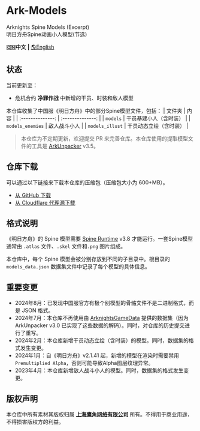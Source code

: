 Ark-Models
==========
Arknights Spine Models (Excerpt)  
明日方舟Spine动画小人模型(节选)

**🇨🇳中文** **|** [🌎English](README-eng.md)

## 状态

当前更新至：
- 危机合约 **净罪作战** 中新增的干员、时装和敌人模型

本仓库收集了中国服《明日方舟》中的部分Spine模型文件，包括：
| 文件夹           | 内 容           |
| :--------------: | :--------------: |
| `models`         | 干员基建小人（含时装） |
| `models_enemies` | 敌人战斗小人 |
| `models_illust`  | 干员动态立绘（含时装） |

> 本仓库为不定期更新，欢迎提交 PR 来完善仓库。本仓库使用的提取模型文件的工具是 [ArkUnpacker](https://github.com/isHarryh/Ark-Unpacker) v3.5。

## 仓库下载

可以通过以下链接来下载本仓库的压缩包（压缩包大小为 600+MB）。
- [从 GitHub 下载](https://github.com/isHarryh/Ark-Models/archive/refs/heads/main.zip)
- [从 Cloudflare 代理源下载](https://ghproxy.harryh.cn/?q=https%3A%2F%2Fgithub.com%2FisHarryh%2FArk-Models%2Farchive%2Frefs%2Fheads%2Fmain.zip)

## 格式说明

《明日方舟》的 Spine 模型需要 [Spine Runtime](https://github.com/EsotericSoftware/spine-runtimes) v3.8 才能运行。一套Spine模型通常由 `.atlas` 文件、`.skel` 文件和`.png` 图片组成。

本仓库中，每个 Spine 模型会被分别存放到不同的子目录中。根目录的 `models_data.json` 数据集文件中记录了每个模型的具体信息。

## 重要变更

- 2024年8月：已发现中国服官方有极个别模型的骨骼文件不是二进制格式，而是 JSON 格式。
- 2024年7月：本仓库不再使用由 [ArknightsGameData](https://github.com/Kengxxiao/ArknightsGameData) 提供的数据集（因为 ArkUnpacker v3.0 已实现了这些数据的解码）。同时，对仓库的历史提交进行了重写。
- 2024年2月：本仓库新增干员动态立绘（含时装）的模型。同时，数据集的格式发生变更。
- 2024年1月：自《明日方舟》v2.1.41 起，新增的模型在渲染时需要禁用 `Premultiplied Alpha`，否则可能导致Alpha图层纹理异常。
- 2023年4月：本仓库新增敌人战斗小人的模型。同时，数据集的格式发生变更。

## 版权声明

本仓库中所有素材其版权归属 [**上海鹰角网络有限公司**](https://www.hypergryph.com) 所有。不得用于商业用途，不得损害版权方的利益。
